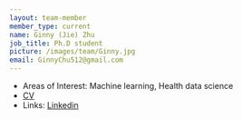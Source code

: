 ```yaml
---
layout: team-member
member_type: current
name: Ginny (Jie) Zhu
job_title: Ph.D student
picture: /images/team/Ginny.jpg
email: GinnyChu512@gmail.com
---
```


- Areas of Interest: Machine learning, Health data science
- [CV](https://www.dropbox.com/s/8i4e8nac6vukqia/GinnyZhu_Resume_QR.pdf?dl=0)
- Links: [Linkedin](https://www.linkedin.com/in/ginnyjzprofessional/)		
